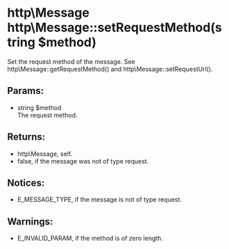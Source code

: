 # http\Message http\Message::setRequestMethod(string $method)

Set the request method of the message.
See http\Message::getRequestMethod() and http\Message::setRequestUrl().

## Params:

* string $method  
  The request method.

## Returns:

* http\Message, self.
* false, if the message was not of type request.

## Notices:

* E_MESSAGE_TYPE, if the message is not of type request.

## Warnings:

* E_INVALID_PARAM, if the method is of zero length.
